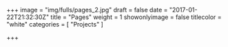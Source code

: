 +++
image = "img/fulls/pages_2.jpg"
draft = false
date = "2017-01-22T21:32:30Z"
title = "Pages"
weight = 1
showonlyimage = false
titlecolor = "white"
categories = [
  "Projects"
]

+++
